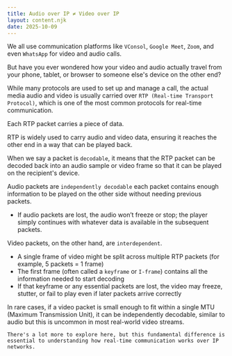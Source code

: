 ```yaml
---
title: Audio over IP ≠ Video over IP
layout: content.njk
date: 2025-10-09
---
```



We all use communication platforms like `VConsol`, `Google Meet`, `Zoom`, and even `WhatsApp` for video and audio calls.

But have you ever wondered how your video and audio actually travel from your phone, tablet, or browser to someone else's device on the other end?

While many protocols are used to set up and manage a call, the actual media audio and video is usually carried over `RTP (Real-time Transport Protocol)`, which is one of the most common protocols for real-time communication.

Each RTP packet carries a piece of data.

RTP is widely used to carry audio and video data, ensuring it reaches the other end in a way that can be played back.

When we say a packet is `decodable`, it means that the RTP packet can be decoded back into an audio sample or video frame so that it can be played on the recipient's device.

Audio packets are `independently decodable` each packet contains enough information to be played on the other side without needing previous packets.

- If audio packets are lost, the audio won’t freeze or stop; the player simply continues with whatever data is available in the subsequent packets.

Video packets, on the other hand, are `interdependent`.

- A single frame of video might be split across multiple RTP packets (for example, 5 packets = 1 frame)
- The first frame (often called a `keyframe` or `I-frame`) contains all the information needed to start decoding
- If that keyframe or any essential packets are lost, the video may freeze, stutter, or fail to play even if later packets arrive correctly

In rare cases, if a video packet is small enough to fit within a single MTU (Maximum Transmission Unit), it can be independently decodable, similar to audio but this is uncommon in most real-world video streams.

`There's a lot more to explore here, but this fundamental difference is essential to understanding how real-time communication works over IP networks.`
